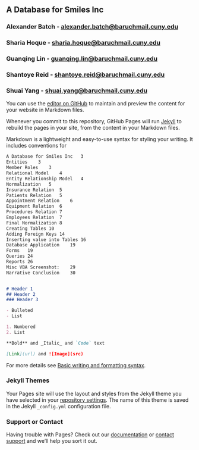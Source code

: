## A Database for Smiles Inc

### Alexander Batch - alexander.batch@baruchmail.cuny.edu
### Sharia Hoque - sharia.hoque@baruchmail.cuny.edu
### Guanqing Lin - guanqing.lin@baruchmail.cuny.edu
### Shantoye Reid - shantoye.reid@baruchmail.cuny.edu
### Shuai Yang - shuai.yang@baruchmail.cuny.edu

You can use the [editor on GitHub](https://github.com/shariahoque01/CIS-3400-SQL/edit/gh-pages/index.md) to maintain and preview the content for your website in Markdown files.

Whenever you commit to this repository, GitHub Pages will run [Jekyll](https://jekyllrb.com/) to rebuild the pages in your site, from the content in your Markdown files.



Markdown is a lightweight and easy-to-use syntax for styling your writing. It includes conventions for

```markdown
A Database for Smiles Inc	3
Entities	3
Member Roles	3
Relational Model	4
Entity Relationship Model	4
Normalization	5
Insurance Relation	5
Patients Relation	5
Appointment Relation	6
Equipment Relation	6
Procedures Relation	7
Employees Relation	7
Final Normalization	8
Creating Tables	10
Adding Foreign Keys	14
Inserting value into Tables	16
Database Application	19
Forms	19
Queries	24
Reports	26
Misc VBA Screenshot:	29
Narrative Conclusion	30


# Header 1
## Header 2
### Header 3

- Bulleted
- List

1. Numbered
2. List

**Bold** and _Italic_ and `Code` text

[Link](url) and ![Image](src)
```

For more details see [Basic writing and formatting syntax](https://docs.github.com/en/github/writing-on-github/getting-started-with-writing-and-formatting-on-github/basic-writing-and-formatting-syntax).

### Jekyll Themes

Your Pages site will use the layout and styles from the Jekyll theme you have selected in your [repository settings](https://github.com/shariahoque01/CIS-3400-SQL/settings/pages). The name of this theme is saved in the Jekyll `_config.yml` configuration file.

### Support or Contact

Having trouble with Pages? Check out our [documentation](https://docs.github.com/categories/github-pages-basics/) or [contact support](https://support.github.com/contact) and we’ll help you sort it out.
